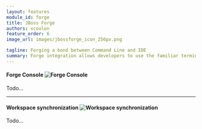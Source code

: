 ```yaml
---
layout: features
module_id: forge
title: JBoss Forge
authors: xcoulon
feature_order: 6
image_url: images/jbossforge_icon_256px.png

tagline: Forging a bond between Command Line and IDE
summary: Forge integration allows developers to use the familiar terminal or command line interface within an Integrated Development Environment (IDE) using the new dedicated Forge Console. While Forge executes the user commands, the project explorer refreshes for immediate visual feedback. The Forge integration brings you the best of the two worlds in a single place. 
---
```


#### Forge Console ![Forge Console](./images/features-forge_237px.png)

Todo...

* * *

#### Workspace synchronization ![Workspace synchronization](./images/features-forge_237px.png)

Todo...

